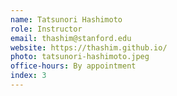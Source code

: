 ```yaml
---
name: Tatsunori Hashimoto
role: Instructor
email: thashim@stanford.edu
website: https://thashim.github.io/
photo: tatsunori-hashimoto.jpeg
office-hours: By appointment
index: 3
---
```

